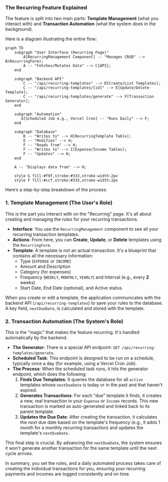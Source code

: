 ### The Recurring Feature Explained

The feature is split into two main parts: **Template Management** (what you interact with) and **Transaction Automation** (what the system does in the background).

Here is a diagram illustrating the entire flow:

```mermaid
graph TD
    subgraph "User Interface (Recurring Page)"
        A[RecurringManagement Component] -- "Manages CRUD" --> B(RecurringForm);
        A -- "Fetches/Mutates Data" --> C{API};
    end

    subgraph "Backend API"
        C -- "/api/recurring-templates" --> D[Create/List Templates];
        C -- "/api/recurring-templates/[id]" --> E[Update/Delete Template];
        C -- "/api/recurring-templates/generate" --> F[Transaction Generator];
    end

    subgraph "Automation"
       G[Scheduled Job e.g., Vercel Cron] -- "Runs Daily" --> F;
    end

    subgraph "Database"
        D -- "Writes to" --> H[RecurringTemplate Table];
        E -- "Modifies" --> H;
        F -- "Reads from" --> H;
        F -- "Writes to" --> I[Expense/Income Tables];
        F -- "Updates" --> H;
    end

    A -- "Displays data from" --> H;

    style G fill:#f9f,stroke:#333,stroke-width:2px
    style F fill:#ccf,stroke:#333,stroke-width:2px
```

Here’s a step-by-step breakdown of the process:

### 1. Template Management (The User's Role)

This is the part you interact with on the "Recurring" page. It's all about creating and managing the _rules_ for your recurring transactions.

- **Interface**: You use the `RecurringManagement` component to see all your recurring transaction templates.
- **Actions**: From here, you can **Create**, **Update**, or **Delete** templates using the `RecurringForm`.
- **Template**: A template is not an actual transaction. It's a blueprint that contains all the necessary information:
  - Type (`EXPENSE` or `INCOME`)
  - Amount and Description
  - Category (for expenses)
  - Frequency (`WEEKLY`, `MONTHLY`, `YEARLY`) and Interval (e.g., every **2** weeks)
  - Start Date, End Date (optional), and Active status.

When you create or edit a template, the application communicates with the backend API (`/api/recurring-templates`) to save your rules to the database. A key field, `nextDueDate`, is calculated and stored with the template.

### 2. Transaction Automation (The System's Role)

This is the "magic" that makes the feature recurring. It's handled automatically by the backend.

- **The Generator**: There is a special API endpoint: `GET /api/recurring-templates/generate`.
- **Scheduled Task**: This endpoint is designed to be run on a schedule, typically once a day (for example, using a Vercel Cron Job).
- **The Process**: When the scheduled task runs, it hits the generator endpoint, which does the following:
  1.  **Finds Due Templates**: It queries the database for all `active` templates whose `nextDueDate` is today or in the past and that haven't expired.
  2.  **Generates Transactions**: For each "due" template it finds, it creates a new, real transaction in your `Expense` or `Income` records. This new transaction is marked as auto-generated and linked back to its parent template.
  3.  **Updates the Due Date**: After creating the transaction, it calculates the _next_ due date based on the template's frequency (e.g., it adds 1 month for a monthly recurring transaction) and updates the template's `nextDueDate`.

This final step is crucial. By advancing the `nextDueDate`, the system ensures it won't generate another transaction for the same template until the next cycle arrives.

In summary, you set the rules, and a daily automated process takes care of creating the individual transactions for you, ensuring your recurring payments and incomes are logged consistently and on time.
